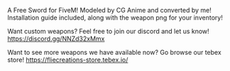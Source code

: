 A Free Sword for FiveM! Modeled by CG Anime and converted by me!
Installation guide included, along with the weapon png for your inventory!

Want custom weapons? Feel free to join our discord and let us know!
https://discord.gg/NNZd32xMmx

Want to see more weapons we have available now? Go browse our tebex store!
https://fliecreations-store.tebex.io/
